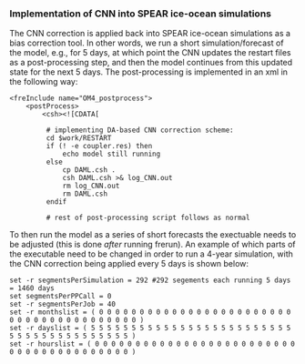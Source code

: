 ### Implementation of CNN into SPEAR ice-ocean simulations

The CNN correction is applied back into SPEAR ice-ocean simulations as a bias correction tool. In other words, we run a short simulation/forecast of the model, e.g., for 5 days, at which point the CNN updates the restart files as a post-processing step, and then the model continues from this updated state for the next 5 days. The post-processing is implemented in an xml in the following way:

    <freInclude name="OM4_postprocess">
        <postProcess>
            <csh><![CDATA[ 
         
             # implementing DA-based CNN correction scheme:
             cd $work/RESTART
             if (! -e coupler.res) then
                 echo model still running
             else
                 cp DAML.csh .
                 csh DAML.csh >& log_CNN.out
                 rm log_CNN.out
                 rm DAML.csh
             endif
             
             # rest of post-processing script follows as normal
             
To then run the model as a series of short forecasts the exectuable needs to be adjusted (this is done *after* running frerun). An example of which parts of the executable need to be changed in order to run a 4-year simulation, with the CNN correction being applied every 5 days is shown below:

    set -r segmentsPerSimulation = 292 #292 segements each running 5 days = 1460 days
    set segmentsPerPPCall = 0 
    set -r segmentsPerJob = 40
    set -r monthslist = ( 0 0 0 0 0 0 0 0 0 0 0 0 0 0 0 0 0 0 0 0 0 0 0 0 0 0 0 0 0 0 0 0 0 0 0 0 0 0 0 0 )
    set -r dayslist = ( 5 5 5 5 5 5 5 5 5 5 5 5 5 5 5 5 5 5 5 5 5 5 5 5 5 5 5 5 5 5 5 5 5 5 5 5 5 5 5 5 )
    set -r hourslist = ( 0 0 0 0 0 0 0 0 0 0 0 0 0 0 0 0 0 0 0 0 0 0 0 0 0 0 0 0 0 0 0 0 0 0 0 0 0 0 0 0 )
